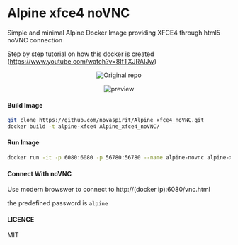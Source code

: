 # Alpine xfce4 noVNC

Simple and minimal Alpine Docker Image providing XFCE4 through html5 noVNC connection

Step by step tutorial on how this docker is created (https://www.youtube.com/watch?v=8IfTXJRAIJw)

<div align="center">

![Original repo](https://github.com/novaspirit/Alpine_xfce4_noVNC/tree/latest)

![preview](https://github.com/novaspirit/Alpine_xfce4_noVNC/blob/latest/preview.png?raw=true "preview")

</div>


#### Build Image

```sh
git clone https://github.com/novaspirit/Alpine_xfce4_noVNC.git
docker build -t alpine-xfce4 Alpine_xfce4_noVNC/
```

#### Run Image

```sh
docker run -it -p 6080:6080 -p 56780:56780 --name alpine-novnc alpine-xfce4
```

#### Connect With noVNC

Use modern browswer to connect to http://(docker ip):6080/vnc.html

the predefined password is `alpine`

#### LICENCE

MIT